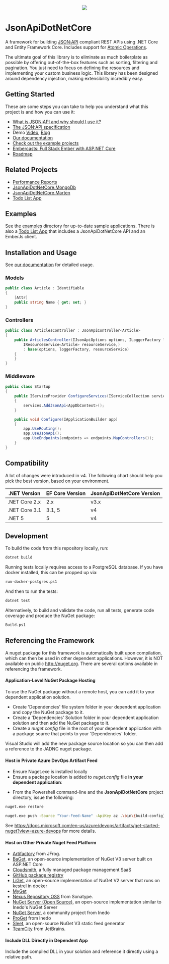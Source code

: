 <p align="center">
<img src ="https://raw.githubusercontent.com/json-api-dotnet/JsonApiDotnetCore/master/logo.png" />
</p>

# JsonApiDotNetCore

A framework for building [JSON:API](http://jsonapi.org/) compliant REST APIs using .NET Core and Entity Framework Core. Includes support for [Atomic Operations](https://jsonapi.org/ext/atomic/).

The ultimate goal of this library is to eliminate as much boilerplate as possible by offering out-of-the-box features such as sorting, filtering and pagination. You just need to focus on defining the resources and implementing your custom business logic. This library has been designed around dependency injection, making extensibility incredibly easy.

## Getting Started

These are some steps you can take to help you understand what this project is and how you can use it:

- [What is JSON:API and why should I use it?](https://nordicapis.com/the-benefits-of-using-json-api/)
- [The JSON:API specification](http://jsonapi.org/format/)
- Demo [Video](https://youtu.be/KAMuo6K7VcE), [Blog](https://dev.to/wunki/getting-started-5dkl)
- [Our documentation](https://www.jsonapi.net/)
- [Check out the example projects](src/Examples)
- [Embercasts: Full Stack Ember with ASP.NET Core](https://www.embercasts.com/course/full-stack-ember-with-dotnet/watch/whats-in-this-course-cs)
- [Roadmap](ROADMAP.md)

## Related Projects

- [Performance Reports](https://github.com/json-api-dotnet/PerformanceReports)
- [JsonApiDotNetCore.MongoDb](https://github.com/json-api-dotnet/JsonApiDotNetCore.MongoDb)
- [JsonApiDotNetCore.Marten](https://github.com/wayne-o/JsonApiDotNetCore.Marten)
- [Todo List App](https://github.com/json-api-dotnet/TodoListExample)

## Examples

See the [examples](src/Examples) directory for up-to-date sample applications. There is also a [Todo List App](https://github.com/json-api-dotnet/TodoListExample) that includes a JsonApiDotNetCore API and an EmberJs client.

## Installation and Usage

See [our documentation](https://www.jsonapi.net/) for detailed usage.

### Models

```c#
public class Article : Identifiable
{
    [Attr]
    public string Name { get; set; }
}
```

### Controllers

```c#
public class ArticlesController : JsonApiController<Article>
{
    public ArticlesController(IJsonApiOptions options, ILoggerFactory loggerFactory,
        IResourceService<Article> resourceService,)
        : base(options, loggerFactory, resourceService)
    {
    }
}
```

### Middleware

```c#
public class Startup
{
    public IServiceProvider ConfigureServices(IServiceCollection services)
    {
        services.AddJsonApi<AppDbContext>();
    }

    public void Configure(IApplicationBuilder app)
    {
        app.UseRouting();
        app.UseJsonApi();
        app.UseEndpoints(endpoints => endpoints.MapControllers());
    }
}
```

## Compatibility

A lot of changes were introduced in v4. The following chart should help you pick the best version, based on your environment.

| .NET Version      | EF Core Version | JsonApiDotNetCore Version |
| ----------------- | --------------- | ------------------------- |
| .NET Core 2.x     | 2.x             | v3.x                      |
| .NET Core 3.1     | 3.1, 5          | v4                        |
| .NET 5            | 5               | v4                        |



## Development

To build the code from this repository locally, run:

```bash
dotnet build
```

Running tests locally requires access to a PostgreSQL database. If you have docker installed, this can be propped up via:

```bash
run-docker-postgres.ps1
```

And then to run the tests:

```bash
dotnet test
```

Alternatively, to build and validate the code, run all tests, generate code coverage and produce the NuGet package:

```bash
Build.ps1
```


## Referencing the Framework

A nuget package for this framework is automatically built upon compilation, which can then be used in other dependent applications. However,
it is NOT available on public http://nuget.org. There are several options available in referencing the framework.


#### Application-Level NuGet Package Hosting

To use the NuGet package without a remote host, you can add it to your dependent application solution. 

- Create 'Dependencies' file system folder in your dependent application and copy the NuGet package to it.
- Create a 'Dependencies' Solution folder in your dependent application solution and then add the NuGet package to it.
- Create a *nuget.config* file in the root of your dependent application with a package source that points to your 'Dependencies' folder.

Visual Studio will add the new package source location so you can then add a reference to the JADNC nuget package.


#### Host in Private Azure DevOps Artifact Feed

* Ensure Nuget.exe is installed locally
* Ensure a package location is added to *nuget.config* file **in your dependent application**:
 
<configuration>
  <packageSources>
    <clear />
    <add key="Your-Feed-Name" value="https://pkgs.dev.azure.com/Your-Path-To-Azure-DevOps/_packaging/Your-Feed-Name/nuget/v3/index.json" />
  </packageSources>
</configuration>


* From the Powershell command-line and the **JsonApiDotNetCore** project directory, issue the following:

 ```bash
 nuget.exe restore

 nuget.exe push -Source "Your-Feed-Name" -ApiKey az .\bin\{build-config}\Projekt202.JsonApiDotNetCore.{current version}.nupkg  -configfile {PATH TO DEPENDENT APP}\nuget.config
 ```
See https://docs.microsoft.com/en-us/azure/devops/artifacts/get-started-nuget?view=azure-devops for more details.

#### Host on Other Private Nuget Feed Platform

- [Artifactory](https://www.jfrog.com/artifactory/) from JFrog.
- [BaGet](https://github.com/loic-sharma/BaGet), an open-source implementation of NuGet V3 server built on ASP.NET Core
- [Cloudsmith](https://cloudsmith.io/l/nuget-feed/), a fully managed package management SaaS
- [GitHub package registry](https://help.github.com/articles/configuring-nuget-for-use-with-github-package-registry)
- [LiGet](https://github.com/ai-traders/liget), an open-source implementation of NuGet V2 server that runs on kestrel in docker
- [MyGet](https://myget.org/)
- [Nexus Repository OSS](https://www.sonatype.com/nexus-repository-oss) from Sonatype.
- [NuGet Server (Open Source)](https://github.com/svenkle/nuget-server), an open-source implementation similar to Inedo's NuGet Server
- [NuGet Server](http://nugetserver.net/), a community project from Inedo
- [ProGet](https://inedo.com/proget) from Inedo
- [Sleet](https://github.com/emgarten/sleet), an open-source NuGet V3 static feed generator
- [TeamCity](https://www.jetbrains.com/teamcity/) from JetBrains.


#### Include DLL Directly in Dependent App

Include the compiled DLL in your solution and reference it directly using a relative path.





